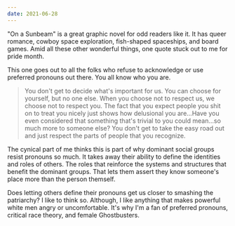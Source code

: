 ```yaml
---
date: 2021-06-28
---
```


"On a Sunbeam" is a great graphic novel for odd readers like it. It has queer romance, cowboy space exploration, fish-shaped spaceships, and board games. Amid all these other wonderful things, one quote stuck out to me for pride month.

This one goes out to all the folks who refuse to acknowledge or use preferred pronouns out there. You all know who you are.

> You don't get to decide what's important for us. You can choose for yourself, but no one else. When you choose not to respect us, we choose not to respect you. The fact that you expect people you shit on to treat you nicely just shows how delusional you are...Have you even considered that something that's trivial to you could mean...so much more to someone else? You don't get to take the easy road out and just respect the parts of people that you recognize.

The cynical part of me thinks this is part of why dominant social groups resist pronouns so much. It takes away their ability to define the identities and roles of others. The roles that reinforce the systems and structures that benefit the dominant groups. That lets them assert they know someone's place more than the person themself.

Does letting others define their pronouns get us closer to smashing the patriarchy? I like to think so. Although, I like anything that makes powerful white men angry or uncomfortable. It's why I'm a fan of preferred pronouns, critical race theory, and female Ghostbusters.
